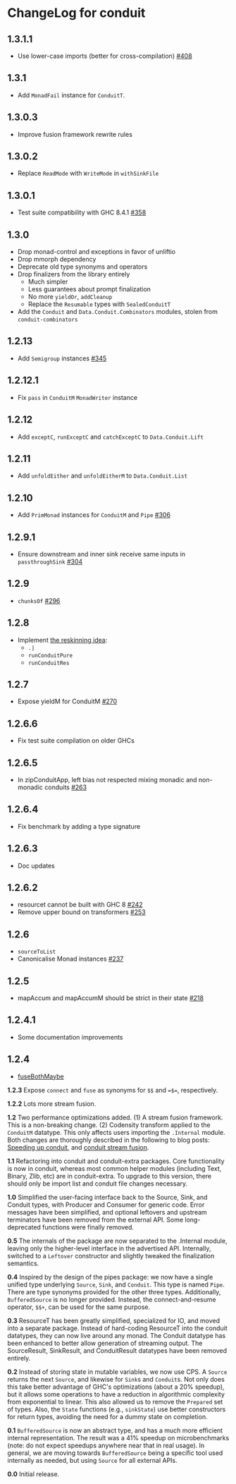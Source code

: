# ChangeLog for conduit

## 1.3.1.1

* Use lower-case imports (better for cross-compilation) [#408](https://github.com/snoyberg/conduit/pull/408)

## 1.3.1

* Add `MonadFail` instance for `ConduitT`.

## 1.3.0.3

* Improve fusion framework rewrite rules

## 1.3.0.2

* Replace `ReadMode` with `WriteMode` in `withSinkFile`

## 1.3.0.1

* Test suite compatibility with GHC 8.4.1 [#358](https://github.com/snoyberg/conduit/issues/358)

## 1.3.0

* Drop monad-control and exceptions in favor of unliftio
* Drop mmorph dependency
* Deprecate old type synonyms and operators
* Drop finalizers from the library entirely
    * Much simpler
    * Less guarantees about prompt finalization
    * No more `yieldOr`, `addCleanup`
    * Replace the `Resumable` types with `SealedConduitT`
* Add the `Conduit` and `Data.Conduit.Combinators` modules, stolen from
  `conduit-combinators`

## 1.2.13

* Add `Semigroup` instances [#345](https://github.com/snoyberg/conduit/pull/345)

## 1.2.12.1

* Fix `pass` in `ConduitM` `MonadWriter` instance

## 1.2.12

* Add `exceptC`, `runExceptC` and `catchExceptC` to `Data.Conduit.Lift`

## 1.2.11

* Add `unfoldEither` and `unfoldEitherM` to `Data.Conduit.List`

## 1.2.10

* Add `PrimMonad` instances for `ConduitM` and `Pipe`
  [#306](https://github.com/snoyberg/conduit/pull/306)

## 1.2.9.1

* Ensure downstream and inner sink receive same inputs in
  `passthroughSink`
  [#304](https://github.com/snoyberg/conduit/issues/304)

## 1.2.9

* `chunksOf` [#296](https://github.com/snoyberg/conduit/pull/296)

## 1.2.8

* Implement
  [the reskinning idea](http://www.snoyman.com/blog/2016/09/proposed-conduit-reskin):
    * `.|`
    * `runConduitPure`
    * `runConduitRes`

## 1.2.7

* Expose yieldM for ConduitM [#270](https://github.com/snoyberg/conduit/pull/270)

## 1.2.6.6

* Fix test suite compilation on older GHCs

## 1.2.6.5

* In zipConduitApp, left bias not respected mixing monadic and non-monadic conduits [#263](https://github.com/snoyberg/conduit/pull/263)

## 1.2.6.4

* Fix benchmark by adding a type signature

## 1.2.6.3

* Doc updates

## 1.2.6.2

* resourcet cannot be built with GHC 8 [#242](https://github.com/snoyberg/conduit/issues/242)
* Remove upper bound on transformers [#253](https://github.com/snoyberg/conduit/issues/253)

## 1.2.6

* `sourceToList`
* Canonicalise Monad instances [#237](https://github.com/snoyberg/conduit/pull/237)

## 1.2.5

* mapAccum and mapAccumM should be strict in their state [#218](https://github.com/snoyberg/conduit/issues/218)

## 1.2.4.1

* Some documentation improvements

## 1.2.4

* [fuseBothMaybe](https://github.com/snoyberg/conduit/issues/199)

__1.2.3__ Expose `connect` and `fuse` as synonyms for `$$` and `=$=`, respectively.

__1.2.2__ Lots more stream fusion.

__1.2__ Two performance optimizations added. (1) A stream fusion framework. This is a non-breaking change. (2) Codensity transform applied to the `ConduitM` datatype. This only affects users importing the `.Internal` module. Both changes are thoroughly described in the following to blog posts: [Speeding up conduit](https://www.fpcomplete.com/blog/2014/08/iap-speeding-up-conduit), and [conduit stream fusion](https://www.fpcomplete.com/blog/2014/08/conduit-stream-fusion).

__1.1__ Refactoring into conduit and conduit-extra packages. Core functionality is now in conduit, whereas most common helper modules (including Text, Binary, Zlib, etc) are in conduit-extra. To upgrade to this version, there should only be import list and conduit file changes necessary.

__1.0__ Simplified the user-facing interface back to the Source, Sink, and Conduit types, with Producer and Consumer for generic code. Error messages have been simplified, and optional leftovers and upstream terminators have been removed from the external API. Some long-deprecated functions were finally removed.

__0.5__ The internals of the package are now separated to the .Internal module, leaving only the higher-level interface in the advertised API. Internally, switched to a `Leftover` constructor and slightly tweaked the finalization semantics.

__0.4__ Inspired by the design of the pipes package: we now have a single unified type underlying `Source`, `Sink`, and `Conduit`. This type is named `Pipe`. There are type synonyms provided for the other three types. Additionally, `BufferedSource` is no longer provided. Instead, the connect-and-resume operator, `$$+`, can be used for the same purpose.

__0.3__ ResourceT has been greatly simplified, specialized for IO, and moved into a separate package. Instead of hard-coding ResourceT into the conduit datatypes, they can now live around any monad. The Conduit datatype has been enhanced to better allow generation of streaming output. The SourceResult, SinkResult, and ConduitResult datatypes have been removed entirely.

__0.2__ Instead of storing state in mutable variables, we now use CPS. A `Source` returns the next `Source`, and likewise for `Sink`s and `Conduit`s. Not only does this take better advantage of GHC\'s optimizations (about a 20% speedup), but it allows some operations to have a reduction in algorithmic complexity from exponential to linear. This also allowed us to remove the `Prepared` set of types. Also, the `State` functions (e.g., `sinkState`) use better constructors for return types, avoiding the need for a dummy state on completion.

__0.1__ `BufferedSource` is now an abstract type, and has a much more efficient internal representation. The result was a 41% speedup on microbenchmarks (note: do not expect speedups anywhere near that in real usage). In general, we are moving towards `BufferedSource` being a specific tool used internally as needed, but using `Source` for all external APIs.

__0.0__ Initial release.
